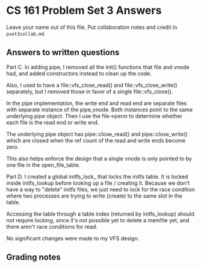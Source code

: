CS 161 Problem Set 3 Answers
============================
Leave your name out of this file. Put collaboration notes and credit in
`pset3collab.md`.

Answers to written questions
----------------------------

Part C.
In adding pipe, I removed all the init() functions that file and vnode had, and added constructors instead to clean up the code.

Also, I used to have a file::vfs_close_read() and file::vfs_close_write() separately, but I removed those in favor of a single file::vfs_close().


In the pipe implementation, the write end and read end are separate files with separate instance of the pipe_vnode. Both instances point to the same underlying pipe object. Then I use the file->perm to determine whether each file is the read end or write end. 

The underlying pipe object has pipe::close_read() and pipe::close_write() which are closed when the ref count of the read and write ends become zero.

This also helps enforce the design that a single vnode is only pointed to by one file in the open_file_table.

Part D.
I created a global initfs_lock_ that locks the initfs table. It is locked inside initfs_lookup before looking up a file / creating it. Because we don't have a way to "delete" initfs files, we just need to lock for the race condition where two processes are trying to write (create) to the same slot in the table.

Accessing the table through a table index (returned by initfs_lookup) should not require locking, since it's not possible yet to delete a memfile yet, and there aren't race conditions for read.

No significant changes were made to my VFS design.

Grading notes
-------------
